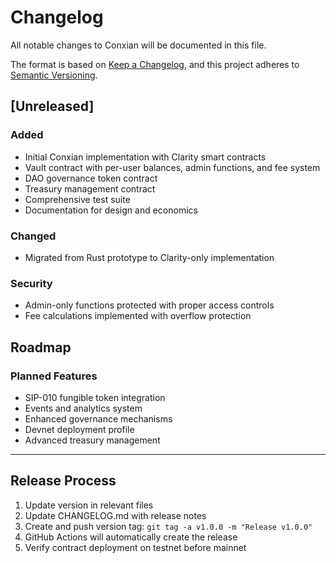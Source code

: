 # Changelog

All notable changes to Conxian will be documented in this file.

The format is based on [Keep a Changelog](https://keepachangelog.com/en/1.0.0/),
and this project adheres to [Semantic Versioning](https://semver.org/spec/v2.0.0.html).

## [Unreleased]

### Added

- Initial Conxian implementation with Clarity smart contracts
- Vault contract with per-user balances, admin functions, and fee system
- DAO governance token contract
- Treasury management contract
- Comprehensive test suite
- Documentation for design and economics

### Changed

- Migrated from Rust prototype to Clarity-only implementation

### Security

- Admin-only functions protected with proper access controls
- Fee calculations implemented with overflow protection

## Roadmap

### Planned Features

- SIP-010 fungible token integration
- Events and analytics system
- Enhanced governance mechanisms
- Devnet deployment profile
- Advanced treasury management

---

## Release Process

1. Update version in relevant files
2. Update CHANGELOG.md with release notes
3. Create and push version tag: `git tag -a v1.0.0 -m "Release v1.0.0"`
4. GitHub Actions will automatically create the release
5. Verify contract deployment on testnet before mainnet
